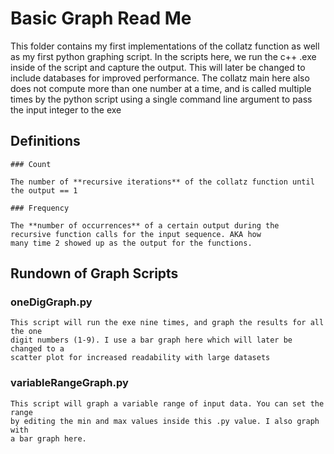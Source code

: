 # Basic Graph Read Me

This folder contains my first implementations of the collatz function as well
as my first python graphing script. In the scripts here, we run the c++ .exe
inside of the script and capture the output. This will later be changed to include
databases for improved performance. The collatz main here also does not compute
more than one number at a time, and is called multiple times by the python script
using a single command line argument to pass the input integer to the exe

## Definitions

    ### Count

    The number of **recursive iterations** of the collatz function until 
    the output == 1

    ### Frequency

    The **number of occurrences** of a certain output during the 
    recursive function calls for the input sequence. AKA how
    many time 2 showed up as the output for the functions.

## Rundown of Graph Scripts

### oneDigGraph.py

    This script will run the exe nine times, and graph the results for all the one
    digit numbers (1-9). I use a bar graph here which will later be changed to a
    scatter plot for increased readability with large datasets

### variableRangeGraph.py

    This script will graph a variable range of input data. You can set the range
    by editing the min and max values inside this .py value. I also graph with 
    a bar graph here.